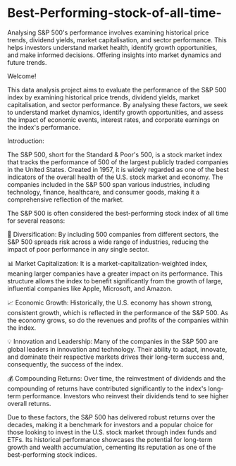 # Best-Performing-stock-of-all-time-
Analysing S&amp;P 500's performance involves examining historical price trends, dividend yields, market capitalisation, and sector performance. This helps investors understand market health, identify growth opportunities, and make informed decisions.  Offering insights into market dynamics and future trends.


Welcome! 

This data analysis project aims to evaluate the performance of the S&P 500 index by examining historical price trends, dividend yields, market capitalisation, and sector performance. By analysing these factors, we seek to understand market dynamics, identify growth opportunities, and assess the impact of economic events, interest rates, and corporate earnings on the index's performance.


Introduction:


The S&P 500, short for the Standard & Poor's 500, is a stock market index that tracks the performance of 500 of the largest publicly traded companies in the United States. Created in 1957, it is widely regarded as one of the best indicators of the overall health of the U.S. stock market and economy. The companies included in the S&P 500 span various industries, including technology, finance, healthcare, and consumer goods, making it a comprehensive reflection of the market.

The S&P 500 is often considered the best-performing stock index of all time for several reasons:

🤝 Diversification: By including 500 companies from different sectors, the S&P 500 spreads risk across a wide range of industries, reducing the impact of poor performance in any single sector.

📊 Market Capitalization: It is a market-capitalization-weighted index, meaning larger companies have a greater impact on its performance. This structure allows the index to benefit significantly from the growth of large, influential companies like Apple, Microsoft, and Amazon.

📈 Economic Growth: Historically, the U.S. economy has shown strong, consistent growth, which is reflected in the performance of the S&P 500. As the economy grows, so do the revenues and profits of the companies within the index.

💡 Innovation and Leadership: Many of the companies in the S&P 500 are global leaders in innovation and technology. Their ability to adapt, innovate, and dominate their respective markets drives their long-term success and, consequently, the success of the index.

💰 Compounding Returns: Over time, the reinvestment of dividends and the compounding of returns have contributed significantly to the index's long-term performance. Investors who reinvest their dividends tend to see higher overall returns.

Due to these factors, the S&P 500 has delivered robust returns over the decades, making it a benchmark for investors and a popular choice for those looking to invest in the U.S. stock market through index funds and ETFs. Its historical performance showcases the potential for long-term growth and wealth accumulation, cementing its reputation as one of the best-performing stock indices.
